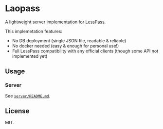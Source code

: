 # Laopass

A lightweight server implementation for [LessPass](https://lesspass.com).

This implemetation features:

* No DB deployment (single JSON file, readable & reliable)
* No docker needed (easy & enough for personal use!)
* Full LessPass compatibility with any official clients (though some API not implemented yet)

## Usage

### Server

See [`server/README.md`](server/README.md).

## License

MIT.
